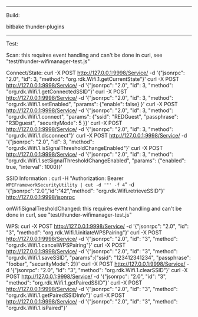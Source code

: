 -----------------
Build:

bitbake thunder-plugins

-----------------
Test:

Scan:
this requires event handling and can't be done in curl, see "test/thunder-wifimanager-test.js"

Connect/State:
curl -X POST http://127.0.0.1:9998/Service/ -d '{"jsonrpc": "2.0", "id": 3, "method": "org.rdk.Wifi.1.getCurrentState"}'
curl -X POST http://127.0.0.1:9998/Service/ -d '{"jsonrpc": "2.0", "id": 3, "method": "org.rdk.Wifi.1.getConnectedSSID"}'
curl -X POST http://127.0.0.1:9998/Service/ -d '{"jsonrpc": "2.0", "id": 3, "method": "org.rdk.Wifi.1.setEnabled", "params": {"enable": false} }'
curl -X POST http://127.0.0.1:9998/Service/ -d '{"jsonrpc": "2.0", "id": 3, "method": "org.rdk.Wifi.1.connect", "params": {"ssid": "REDGuest", "passphrase": "R3Dguest", "securityMode": 5 }}'
curl -X POST http://127.0.0.1:9998/Service/ -d '{"jsonrpc": "2.0", "id": 3, "method": "org.rdk.Wifi.1.disconnect"}'
curl -X POST http://127.0.0.1:9998/Service/ -d '{"jsonrpc": "2.0", "id": 3, "method": "org.rdk.Wifi.1.isSignalThresholdChangeEnabled"}'
curl -X POST http://127.0.0.1:9998/Service/ -d '{"jsonrpc": "2.0", "id": 3, "method": "org.rdk.Wifi.1.setSignalThresholdChangeEnabled", "params": {"enabled": true, "interval": 1000}}'

SSID Information : curl -H "Authorization: Bearer `WPEFrameworkSecurityUtility | cut -d '"' -f 4`" -d '{"jsonrpc":"2.0","id":"42","method": "org.rdk.Wifi.retrieveSSID"}' http://127.0.0.1:9998/jsonrpc

onWifiSignalTresholdChanged:
this requires event handling and can't be done in curl, see "test/thunder-wifimanager-test.js"

WPS:
curl -X POST http://127.0.0.1:9998/Service/ -d '{"jsonrpc": "2.0", "id": "3", "method": "org.rdk.Wifi.1.initiateWPSPairing"}'
curl -X POST http://127.0.0.1:9998/Service/ -d '{"jsonrpc": "2.0", "id": "3", "method": "org.rdk.Wifi.1.cancelWPSPairing"}'
curl -X POST http://127.0.0.1:9998/Service/ -d '{"jsonrpc": "2.0", "id": "3", "method": "org.rdk.Wifi.1.saveSSID", "params":{"ssid": "123412341234", "passphrase": "foobar", "securityMode": 2}}'
curl -X POST http://127.0.0.1:9998/Service/ -d '{"jsonrpc": "2.0", "id": "3", "method": "org.rdk.Wifi.1.clearSSID"}'
curl -X POST http://127.0.0.1:9998/Service/ -d '{"jsonrpc": "2.0", "id": "3", "method": "org.rdk.Wifi.1.getPairedSSID"}'
curl -X POST http://127.0.0.1:9998/Service/ -d '{"jsonrpc": "2.0", "id": "3", "method": "org.rdk.Wifi.1.getPairedSSIDInfo"}'
curl -X POST http://127.0.0.1:9998/Service/ -d '{"jsonrpc": "2.0", "id": "3", "method": "org.rdk.Wifi.1.isPaired"}'
